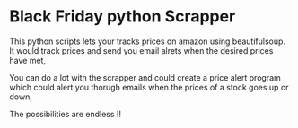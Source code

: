 # Black Friday python Scrapper

This python scripts lets your tracks prices on amazon using beautifulsoup. It would track prices and send you email alrets when the desired prices have met, 

You can do a lot with the scrapper and could create a price alert program which could alert you thorugh emails when the prices of a stock goes up or down, 

The possibilities are endless !! 
